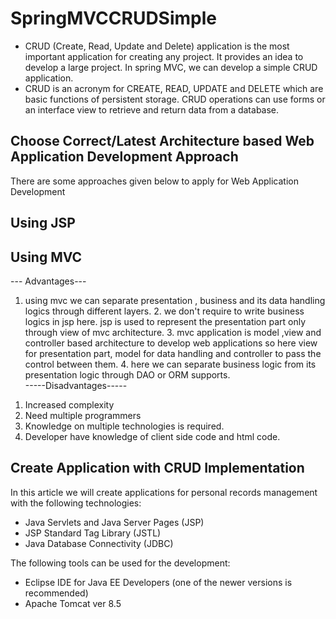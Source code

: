 # SpringMVCCRUDSimple
* CRUD (Create, Read, Update and Delete) application is the most important application for creating any project. It provides an idea to     develop a large project. In spring MVC, we can develop a simple CRUD application.
* CRUD is an acronym for CREATE, READ, UPDATE and DELETE which are basic functions of persistent storage. CRUD operations can use forms or   an interface view to retrieve and return data from a database.

## Choose Correct/Latest Architecture based Web Application Development Approach
There are some approaches given below to apply for Web Application Development

Using JSP
---------

Using MVC 
---------
--- Advantages---
  1. using mvc we can separate presentation , business and its data handling logics through different layers.
	2. we don't require to write business logics in jsp here. jsp is used to represent the presentation part only
     through view of mvc architecture.
	3. mvc application is model ,view and controller based architecture to develop web applications so here view
     for presentation part, model for data handling and controller to pass the control between them.
	4. here we can separate business logic from its presentation logic through DAO or ORM supports.  
   -----Disadvantages-----
   1) Increased complexity
   2) Need multiple programmers
   3) Knowledge on multiple technologies is required.
   4) Developer have knowledge of client side code and html code.

## Create Application with CRUD Implementation
In this article we will create applications for personal records management with the following technologies:
* Java Servlets and Java Server Pages (JSP)
* JSP Standard Tag Library (JSTL)
* Java Database Connectivity (JDBC)

The following tools can be used for the development:
* Eclipse IDE for Java EE Developers (one of the newer versions is recommended)
* Apache Tomcat ver 8.5
